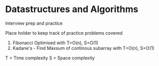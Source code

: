# Datastructures and Algorithms
Interview prep and practice

Place holder to keep track of practice problems covered

1. Fibonacci Optimised with T=O(n), S=O(1)
2. Kadane's - Find Maxsum of continous subarray with T=O(n), S=O(1)

T = Time complexity
S = Space complexity
